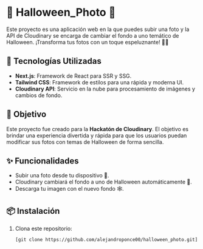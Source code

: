# 🎃 Halloween_Photo 👻

Este proyecto es una aplicación web en la que puedes subir una foto y la API de Cloudinary se encarga de cambiar el fondo a uno temático de Halloween. ¡Transforma tus fotos con un toque espeluznante! 🧛‍♂️

## 🚀 Tecnologías Utilizadas

- **Next.js**: Framework de React para SSR y SSG.
- **Tailwind CSS**: Framework de estilos para una rápida y moderna UI.
- **Cloudinary API**: Servicio en la nube para procesamiento de imágenes y cambios de fondo.

## 🎯 Objetivo

Este proyecto fue creado para la **Hackatón de Cloudinary**. El objetivo es brindar una experiencia divertida y rápida para que los usuarios puedan modificar sus fotos con temas de Halloween de forma sencilla.

## ✨ Funcionalidades

- Subir una foto desde tu dispositivo 📸.
- Cloudinary cambiará el fondo a uno de Halloween automáticamente 🎃.
- Descarga tu imagen con el nuevo fondo 🕸️.

## 📦 Instalación

1. Clona este repositorio:

   ```bash
   [git clone https://github.com/alejandroponce00/halloween_photo.git]
